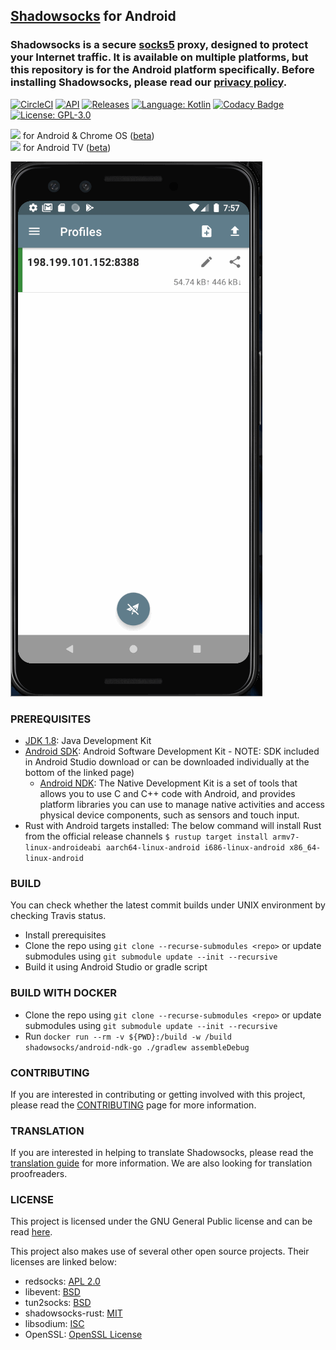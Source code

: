## [Shadowsocks](https://shadowsocks.org) for Android
### Shadowsocks is a secure [socks5](https://en.wikipedia.org/wiki/SOCKS#SOCKS5) proxy, designed to protect your Internet traffic.  It is available on multiple platforms, but this repository is for the Android platform specifically.  Before installing Shadowsocks, please read our [privacy policy](https://github.com/shadowsocks/shadowsocks-android/blob/master/privacy_policy.md).

[![CircleCI](https://circleci.com/gh/shadowsocks/shadowsocks-android.svg?style=shield)](https://circleci.com/gh/shadowsocks/shadowsocks-android)
[![API](https://img.shields.io/badge/API-23%2B-brightgreen.svg?style=flat)](https://android-arsenal.com/api?level=23)
[![Releases](https://img.shields.io/github/downloads/shadowsocks/shadowsocks-android/total.svg)](https://github.com/shadowsocks/shadowsocks-android/releases)
[![Language: Kotlin](https://img.shields.io/github/languages/top/shadowsocks/shadowsocks-android.svg)](https://github.com/shadowsocks/shadowsocks-android/search?l=kotlin)
[![Codacy Badge](https://api.codacy.com/project/badge/Grade/1a21d48d466644cdbcb57a1889abea5b)](https://www.codacy.com/app/shadowsocks/shadowsocks-android?utm_source=github.com&amp;utm_medium=referral&amp;utm_content=shadowsocks/shadowsocks-android&amp;utm_campaign=Badge_Grade)
[![License: GPL-3.0](https://img.shields.io/badge/license-GPL--3.0-orange.svg)](https://www.gnu.org/licenses/gpl-3.0)

<a href="https://play.google.com/store/apps/details?id=com.github.shadowsocks"><img src="https://play.google.com/intl/en_us/badges/images/generic/en-play-badge.png" height="48"></a>
for Android & Chrome OS ([beta](https://play.google.com/apps/testing/com.github.shadowsocks))  
<a href="https://play.google.com/store/apps/details?id=com.github.shadowsocks.tv"><img src="https://play.google.com/intl/en_us/badges/images/generic/en-play-badge.png" height="48"></a>
for Android TV ([beta](https://play.google.com/apps/testing/com.github.shadowsocks.tv))

<img src='walkthrough.gif' title='Video Walkthrough' width='' alt='Video Walkthrough' />


### PREREQUISITES

* [JDK 1.8](https://www.oracle.com/java/technologies/javase/javase-jdk8-downloads.html):  Java Development Kit
* [Android SDK](https://developer.android.com/studio):  Android Software Development Kit - NOTE: SDK included in Android Studio download or can be downloaded individually at the bottom of the linked page)
  - [Android NDK](https://developer.android.com/ndk/downloads):  The Native Development Kit is a set of tools that allows you to use C and C++ code with Android, and provides platform libraries you can use to manage native activities and access physical device components, such as sensors and touch input.
* Rust with Android targets installed: The below command will install Rust from the official release channels 
  `$ rustup target install armv7-linux-androideabi aarch64-linux-android i686-linux-android x86_64-linux-android`

### BUILD

You can check whether the latest commit builds under UNIX environment by checking Travis status.

* Install prerequisites
* Clone the repo using `git clone --recurse-submodules <repo>` or update submodules using `git submodule update --init --recursive`
* Build it using Android Studio or gradle script


### BUILD WITH DOCKER

* Clone the repo using `git clone --recurse-submodules <repo>` or update submodules using `git submodule update --init --recursive`
* Run `docker run --rm -v ${PWD}:/build -w /build shadowsocks/android-ndk-go ./gradlew assembleDebug`


### CONTRIBUTING

If you are interested in contributing or getting involved with this project, please read the [CONTRIBUTING](https://github.com/shadowsocks/shadowsocks-android/blob/master/CONTRIBUTING.md) page for more information.


### TRANSLATION
If you are interested in helping to translate Shadowsocks, please read the [translation guide](https://discourse.shadowsocks.org/t/poeditor-translation-main-thread/30) for more information.  We are also looking for translation proofreaders.


### LICENSE

This project is licensed under the GNU General Public license and can be read [here](https://github.com/shadowsocks/shadowsocks-android/blob/master/LICENSE).

This project also makes use of several other open source projects.  Their licenses are linked below:
<ul>
    <li>redsocks: <a href="https://github.com/shadowsocks/redsocks/blob/shadowsocks-android/README">APL 2.0</a></li>
    <li>libevent: <a href="https://github.com/shadowsocks/libevent/blob/master/LICENSE">BSD</a></li>
    <li>tun2socks: <a href="https://github.com/shadowsocks/badvpn/blob/shadowsocks-android/COPYING">BSD</a></li>
    <li>shadowsocks-rust: <a href="https://github.com/shadowsocks/shadowsocks-rust/blob/master/LICENSE">MIT</a></li>
    <li>libsodium: <a href="https://github.com/jedisct1/libsodium/blob/master/LICENSE">ISC</a></li>
    <li>OpenSSL: <a href="https://www.openssl.org/source/license-openssl-ssleay.txt">OpenSSL License</a></li>
</ul>